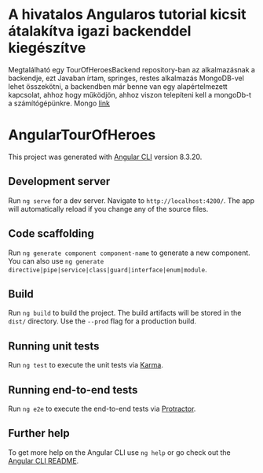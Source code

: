 # A hivatalos Angularos tutorial kicsit átalakítva igazi backenddel kiegészítve
Megtalálható egy TourOfHeroesBackend repository-ban az alkalmazásnak a backendje, ezt Javaban írtam, springes, restes alkalmazás
MongoDB-vel lehet összekötni, a backendben már benne van egy alapértelmezett kapcsolat, ahhoz hogy működjön, ahhoz viszon telepíteni kell a mongoDb-t a számítógépünkre. 
Mongo [link](https://www.mongodb.com/download-center/community)

# AngularTourOfHeroes

This project was generated with [Angular CLI](https://github.com/angular/angular-cli) version 8.3.20.

## Development server

Run `ng serve` for a dev server. Navigate to `http://localhost:4200/`. The app will automatically reload if you change any of the source files.

## Code scaffolding

Run `ng generate component component-name` to generate a new component. You can also use `ng generate directive|pipe|service|class|guard|interface|enum|module`.

## Build

Run `ng build` to build the project. The build artifacts will be stored in the `dist/` directory. Use the `--prod` flag for a production build.

## Running unit tests

Run `ng test` to execute the unit tests via [Karma](https://karma-runner.github.io).

## Running end-to-end tests

Run `ng e2e` to execute the end-to-end tests via [Protractor](http://www.protractortest.org/).

## Further help

To get more help on the Angular CLI use `ng help` or go check out the [Angular CLI README](https://github.com/angular/angular-cli/blob/master/README.md).
